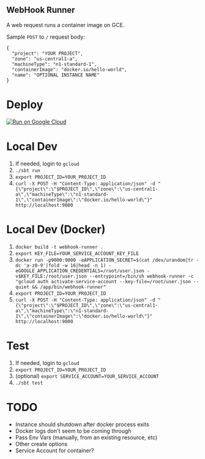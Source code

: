 WebHook Runner
--------------

A web request runs a container image on GCE.

Sample `POST` to `/` request body:
```
{
  "project": "YOUR PROJECT",
  "zone": "us-central1-a",
  "machineType": "n1-standard-1",
  "containerImage": "docker.io/hello-world",
  "name": "OPTIONAL INSTANCE NAME"
}
```

# Deploy
[![Run on Google Cloud](https://deploy.cloud.run/button.svg)](https://deploy.cloud.run)


# Local Dev

1. If needed, login to `gcloud`
1. `./sbt run`
1. `export PROJECT_ID=YOUR_PROJECT_ID`
1. `curl -X POST -H "Content-Type: application/json" -d "{\"project\":\"$PROJECT_ID\",\"zone\":\"us-central1-a\",\"machineType\":\"n1-standard-1\",\"containerImage\":\"docker.io/hello-world\"}" http://localhost:9000`

# Local Dev (Docker)

1. `docker build -t webhook-runner .`
1. `export KEY_FILE=YOUR_SERVICE_ACCOUNT_KEY_FILE`
1. `docker run -p9000:9000 -eAPPLICATION_SECRET=$(cat /dev/urandom|tr -dc 'a-z0-9'|fold -w 16|head -n 1) -eGOOGLE_APPLICATION_CREDENTIALS=/root/user.json -v$KEY_FILE:/root/user.json --entrypoint=/bin/sh webhook-runner -c "gcloud auth activate-service-account --key-file=/root/user.json --quiet && /app/bin/webhook-runner"`
1. `export PROJECT_ID=YOUR_PROJECT_ID`
1. `curl -X POST -H "Content-Type: application/json" -d "{\"project\":\"$PROJECT_ID\",\"zone\":\"us-central1-a\",\"machineType\":\"n1-standard-1\",\"containerImage\":\"docker.io/hello-world\"}" http://localhost:9000`

# Test

1. If needed, login to `gcloud`
1. `export PROJECT_ID=YOUR_PROJECT_ID`
1. (optional) `export SERVICE_ACCOUNT=YOUR_SERVICE_ACCOUNT`
1. `./sbt test`

# TODO

- Instance should shutdown after docker process exits
- Docker logs don't seem to be coming through
- Pass Env Vars (manually, from an existing resource, etc)
- Other create options
- Service Account for container?
